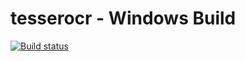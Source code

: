 # tesserocr - Windows Build
[![Build status](https://ci.appveyor.com/api/projects/status/f7x7fn4fj6g9x5b9?svg=true)](https://ci.appveyor.com/project/simonflueckiger/tesserocr-windows-build)
